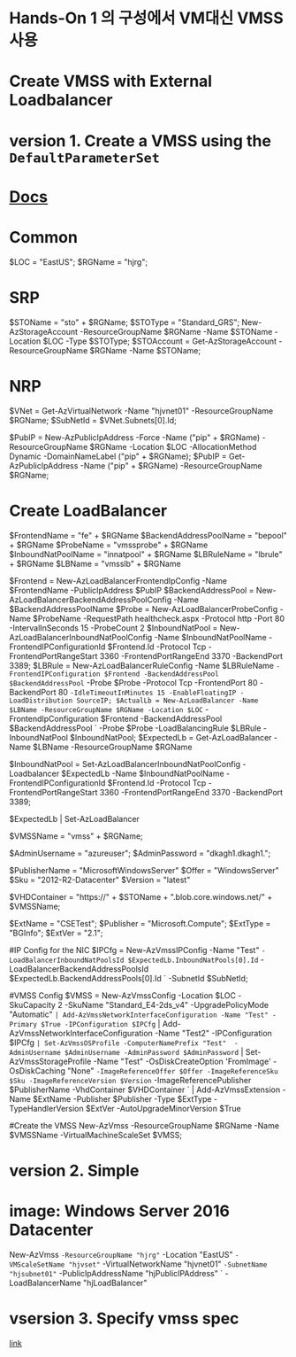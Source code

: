 # **Hands-On 1 의 구성에서 VM대신 VMSS 사용** 
# Create VMSS with External Loadbalancer
# version 1. Create a VMSS using the **`DefaultParameterSet`**
# [Docs](https://docs.microsoft.com/ko-kr/powershell/module/az.compute/new-azvmss?view=azps-5.2.0)
# Common
$LOC = "EastUS";
$RGName = "hjrg";

# SRP
$STOName = "sto" + $RGName;
$STOType = "Standard_GRS";
New-AzStorageAccount -ResourceGroupName $RGName -Name $STOName -Location $LOC -Type $STOType;
$STOAccount = Get-AzStorageAccount -ResourceGroupName $RGName -Name $STOName; 

# NRP
$VNet = Get-AzVirtualNetwork -Name "hjvnet01" -ResourceGroupName $RGName;
$SubNetId = $VNet.Subnets[0].Id;

$PubIP = New-AzPublicIpAddress -Force -Name ("pip" + $RGName) -ResourceGroupName $RGName -Location $LOC -AllocationMethod Dynamic -DomainNameLabel ("pip" + $RGName);
$PubIP = Get-AzPublicIpAddress -Name ("pip"  + $RGName) -ResourceGroupName $RGName;

# Create LoadBalancer
$FrontendName = "fe" + $RGName
$BackendAddressPoolName = "bepool" + $RGName
$ProbeName = "vmssprobe" + $RGName
$InboundNatPoolName  = "innatpool" + $RGName
$LBRuleName = "lbrule" + $RGName
$LBName = "vmsslb" + $RGName

$Frontend = New-AzLoadBalancerFrontendIpConfig -Name $FrontendName -PublicIpAddress $PubIP
$BackendAddressPool = New-AzLoadBalancerBackendAddressPoolConfig -Name $BackendAddressPoolName
$Probe = New-AzLoadBalancerProbeConfig -Name $ProbeName -RequestPath healthcheck.aspx -Protocol http -Port 80 -IntervalInSeconds 15 -ProbeCount 2
$InboundNatPool = New-AzLoadBalancerInboundNatPoolConfig -Name $InboundNatPoolName  -FrontendIPConfigurationId $Frontend.Id -Protocol Tcp -FrontendPortRangeStart 3360 -FrontendPortRangeEnd 3370 -BackendPort 3389;
$LBRule = New-AzLoadBalancerRuleConfig -Name $LBRuleName `
-FrontendIPConfiguration $Frontend -BackendAddressPool $BackendAddressPool `
-Probe $Probe -Protocol Tcp -FrontendPort 80 -BackendPort 80 `
-IdleTimeoutInMinutes 15 -EnableFloatingIP -LoadDistribution SourceIP;
$ActualLb = New-AzLoadBalancer -Name $LBName -ResourceGroupName $RGName -Location $LOC `
    -FrontendIpConfiguration $Frontend -BackendAddressPool $BackendAddressPool `
    -Probe $Probe -LoadBalancingRule $LBRule -InboundNatPool $InboundNatPool;
$ExpectedLb = Get-AzLoadBalancer -Name $LBName -ResourceGroupName $RGName


$InboundNatPool = Set-AzLoadBalancerInboundNatPoolConfig -Loadbalancer $ExpectedLb -Name $InboundNatPoolName  -FrontendIPConfigurationId $Frontend.Id -Protocol Tcp -FrontendPortRangeStart 3360 -FrontendPortRangeEnd 3370 -BackendPort 3389;

$ExpectedLb | Set-AzLoadBalancer

$VMSSName = "vmss" + $RGName;

$AdminUsername = "azureuser";
$AdminPassword = "dkagh1.dkagh1.";

$PublisherName = "MicrosoftWindowsServer" 
$Offer         = "WindowsServer" 
$Sku           = "2012-R2-Datacenter" 
$Version       = "latest"
        
$VHDContainer = "https://" + $STOName + ".blob.core.windows.net/" + $VMSSName;

$ExtName = "CSETest";
$Publisher = "Microsoft.Compute";
$ExtType = "BGInfo";
$ExtVer = "2.1";

#IP Config for the NIC
$IPCfg = New-AzVmssIPConfig -Name "Test" `
-LoadBalancerInboundNatPoolsId $ExpectedLb.InboundNatPools[0].Id `
-LoadBalancerBackendAddressPoolsId $ExpectedLb.BackendAddressPools[0].Id `
-SubnetId $SubNetId;
            
#VMSS Config
$VMSS = New-AzVmssConfig -Location $LOC -SkuCapacity 2 -SkuName "Standard_E4-2ds_v4" -UpgradePolicyMode "Automatic" `
    | Add-AzVmssNetworkInterfaceConfiguration -Name "Test" -Primary $True -IPConfiguration $IPCfg `
    | Add-AzVmssNetworkInterfaceConfiguration -Name "Test2"  -IPConfiguration $IPCfg `
    | Set-AzVmssOSProfile -ComputerNamePrefix "Test"  -AdminUsername $AdminUsername -AdminPassword $AdminPassword `
    | Set-AzVmssStorageProfile -Name "Test"  -OsDiskCreateOption 'FromImage' -OsDiskCaching "None" `
    -ImageReferenceOffer $Offer -ImageReferenceSku $Sku -ImageReferenceVersion $Version `
    -ImageReferencePublisher $PublisherName -VhdContainer $VHDContainer `
    | Add-AzVmssExtension -Name $ExtName -Publisher $Publisher -Type $ExtType -TypeHandlerVersion $ExtVer -AutoUpgradeMinorVersion $True

#Create the VMSS
New-AzVmss -ResourceGroupName $RGName -Name $VMSSName -VirtualMachineScaleSet $VMSS;

# version 2. Simple
# image: Windows Server 2016 Datacenter
New-AzVmss `
  -ResourceGroupName "hjrg" `
  -Location "EastUS" `
  -VMScaleSetName "hjvset" `
  -VirtualNetworkName "hjvnet01" `
  -SubnetName "hjsubnet01" `
  -PublicIpAddressName "hjPublicIPAddress" `
  -LoadBalancerName "hjLoadBalancer"

# vsersion 3. Specify vmss spec
[link](https://docs.microsoft.com/ko-kr/powershell/module/az.compute/new-azvmssconfig?view=azps-5.2.0)